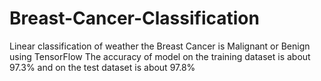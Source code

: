 # Breast-Cancer-Classification

Linear classification of weather the Breast Cancer is Malignant or Benign using TensorFlow
The accuracy of model on the training dataset is about 97.3% and on the test dataset is about 97.8%

